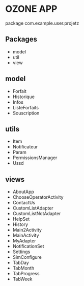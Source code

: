 OZONE APP
=========

package com.example.user.projetz

Packages
--------
* model
* util 
* view 

model
-----
* Forfait
* Historique
* Infos
* ListeForfaits
* Souscription

utils
-----
* Item
* Notificateur
* Param
* PermissionsManager
* Ussd

views
-----
* AboutApp
* ChooseOperatorActivity
* ContactUs
* CustomListAdapter
* CustomListNotAdapter
* HelpSet
* History
* Main2Activity
* MainActivity
* MyAdapter
* NotificationSet
* Settings
* SimConfigure
* TabDay
* TabMonth
* TabProgress
* TabWeek



